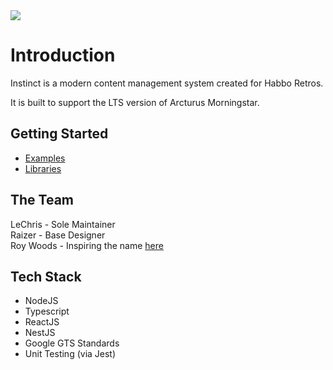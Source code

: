 <img src="https://i.imgur.com/IpdgRjM.png" />

# Introduction
Instinct is a modern content management system created for Habbo Retros.

It is built to support the LTS version of Arcturus Morningstar.

## Getting Started
* [Examples](examples/README.md)
* [Libraries](libraries/README.md)

## The Team
LeChris - Sole Maintainer
<br/>
Raizer - Base Designer
<br/>
Roy Woods - Inspiring the name [here](https://www.youtube.com/watch?v=_5lUSTmkM_0)

## Tech Stack
* NodeJS
* Typescript
* ReactJS
* NestJS
* Google GTS Standards
* Unit Testing (via Jest)